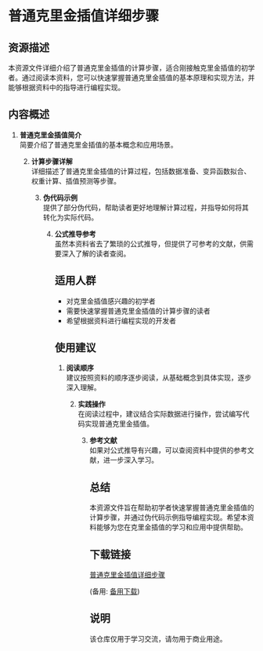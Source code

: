 # 普通克里金插值详细步骤

## 资源描述

本资源文件详细介绍了普通克里金插值的计算步骤，适合刚接触克里金插值的初学者。通过阅读本资料，您可以快速掌握普通克里金插值的基本原理和实现方法，并能够根据资料中的指导进行编程实现。

## 内容概述

1. **普通克里金插值简介**  
   简要介绍了普通克里金插值的基本概念和应用场景。

   2. **计算步骤详解**  
      详细描述了普通克里金插值的计算过程，包括数据准备、变异函数拟合、权重计算、插值预测等步骤。

      3. **伪代码示例**  
         提供了部分伪代码，帮助读者更好地理解计算过程，并指导如何将其转化为实际代码。

         4. **公式推导参考**  
            虽然本资料省去了繁琐的公式推导，但提供了可参考的文献，供需要深入了解的读者查阅。

            ## 适用人群

            - 对克里金插值感兴趣的初学者
            - 需要快速掌握普通克里金插值的计算步骤的读者
            - 希望根据资料进行编程实现的开发者

            ## 使用建议

            1. **阅读顺序**  
               建议按照资料的顺序逐步阅读，从基础概念到具体实现，逐步深入理解。

               2. **实践操作**  
                  在阅读过程中，建议结合实际数据进行操作，尝试编写代码实现普通克里金插值。

                  3. **参考文献**  
                     如果对公式推导有兴趣，可以查阅资料中提供的参考文献，进一步深入学习。

                     ## 总结

                     本资源文件旨在帮助初学者快速掌握普通克里金插值的计算步骤，并通过伪代码示例指导编程实现。希望本资料能够为您在克里金插值的学习和应用中提供帮助。

                     ## 下载链接
                     [普通克里金插值详细步骤](https://pan.quark.cn/s/ce37beec4571) 

                     (备用: [备用下载](https://pan.baidu.com/s/1-IL4u4unUT4XgbRjBwd8Ig?pwd=1234))

                     ## 说明

                     该仓库仅用于学习交流，请勿用于商业用途。

